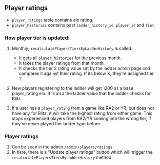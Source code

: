 ## Player ratings

- `player_ratings` table contains elo rating. 
- `player_histories` contains past `ladder_history_id`, `player_id` and `tier`.


### How player tier is updated:

1. Monthly, `recalculatePlayersTiersByLadderHistory` is called.
    - It gets all `player_histories` for the previous month.
    - It takes the player ratings from that month. 
    - It checks the tier 2 rating value set by the ladder admin page and compares it against their rating. If its below X, they're assigned tier 2.

2. New players registering to the ladder will get 1200 as a base player_rating elo. It is also the ladder value that the ladder checks for Blitz. 

3. If a user has a `player_rating` from a game like RA2 or YR, but does not have any for Blitz, it will take the highest rating from either game. This stops experienced players from RA2/YR coming into the wrong tier, if they've never played the ladder type before.

### Player ratings 
1. Can be seen in the admin `/admin/players/ratings`
2. In here, there is a "Update player ratings" button which will trigger the `recalculatePlayersTiersByLadderHistory` method.

